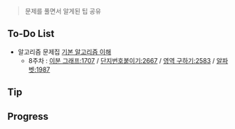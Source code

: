 > 문제를 풀면서 알게된 팁 공유

## To-Do List
- 알고리즘 문제집 [기본 알고리즘 이해](https://www.acmicpc.net/workbook/view/1443)
    - 8주차 : [이분 그래프:1707](https://www.acmicpc.net/problem/1707) / 
    [단지번호붙이기:2667](https://www.acmicpc.net/problem/2667) / 
    [영역 구하기:2583](https://www.acmicpc.net/problem/2583) / 
    [알파벳:1987](https://www.acmicpc.net/problem/1987)

## Tip

## Progress
